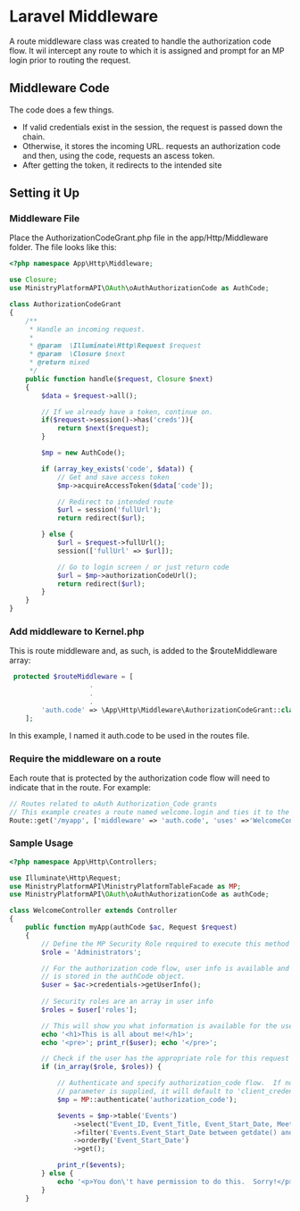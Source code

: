 # Laravel Middleware 
A route middleware class was created to handle the authorization code flow.  It wil intercept any route to 
which it is assigned and prompt for an MP login prior to routing the request. 

## Middleware Code
The code does a few things.

- If valid credentials exist in the session, the request is passed down the chain.
- Otherwise, it stores the incoming URL. requests an authorization code and then, using the code, requests an 
ascess token.
- After getting the token, it redirects to the intended site

## Setting it Up
### Middleware File
Place the AuthorizationCodeGrant.php file in the app/Http/Middleware folder. The file looks like this:
```php
<?php namespace App\Http\Middleware;

use Closure;
use MinistryPlatformAPI\OAuth\oAuthAuthorizationCode as AuthCode;

class AuthorizationCodeGrant
{
    /**
     * Handle an incoming request.
     *
     * @param  \Illuminate\Http\Request $request
     * @param  \Closure $next
     * @return mixed
     */
    public function handle($request, Closure $next)
    {
        $data = $request->all();

        // If we already have a token, continue on.
        if($request->session()->has('creds')){
            return $next($request);
        }

        $mp = new AuthCode();

        if (array_key_exists('code', $data)) {
            // Get and save access token
            $mp->acquireAccessToken($data['code']);

            // Redirect to intended route
            $url = session('fullUrl');
            return redirect($url);

        } else {
            $url = $request->fullUrl();
            session(['fullUrl' => $url]);

            // Go to login screen / or just return code
            $url = $mp->authorizationCodeUrl();
            return redirect($url);
        }
    }
}
```
### Add middleware to Kernel.php
This is route middleware and, as such, is added to the $routeMiddleware array:
```php
 protected $routeMiddleware = [
                    .
                    .
                    .
        'auth.code' => \App\Http\Middleware\AuthorizationCodeGrant::class,
    ];
```
In this example, I named it auth.code to be used in the routes file.

### Require the middleware on a route
Each route that is protected by the authorization code flow will need to indicate that in the route. For example:
```php
// Routes related to oAuth Authorization_Code grants
// This example creates a route named welcome.login and ties it to the auth.code middleware
Route::get('/myapp', ['middleware' => 'auth.code', 'uses' =>'WelcomeController@myApp'])->name('welcome.login');
```
### Sample Usage
```php
<?php namespace App\Http\Controllers;

use Illuminate\Http\Request;
use MinistryPlatformAPI\MinistryPlatformTableFacade as MP;
use MinistryPlatformAPI\OAuth\oAuthAuthorizationCode as authCode;

class WelcomeController extends Controller
{
    public function myApp(authCode $ac, Request $request)
    {
        // Define the MP Security Role required to execute this method 
        $role = 'Administrators';

        // For the authorization code flow, user info is available and
        // is stored in the authCode object.
        $user = $ac->credentials->getUserInfo();
        
        // Security roles are an array in user info
        $roles = $user['roles'];

        // This will show you what information is available for the user
        echo '<h1>This is all about me!</h1>';
        echo '<pre>'; print_r($user); echo '</pre>';

        // Check if the user has the appropriate role for this request
        if (in_array($role, $roles)) {

            // Authenticate and specify authorization_code flow.  If no 
            // parameter is supplied, it will default to 'client_credentials'
            $mp = MP::authenticate('authorization_code');

            $events = $mp->table('Events')
                ->select("Event_ID, Event_Title, Event_Start_Date, Meeting_Instructions, Event_End_Date, Location_ID_Table.[Location_Name], dp_fileUniqueId AS Image_ID")
                ->filter('Events.Event_Start_Date between getdate() and dateadd(day, 30, getdate()) AND Featured_On_Calendar = 1 AND Events.[_Approved] = 1 AND ISNULL(Events.[Cancelled], 0) = 0')
                ->orderBy('Event_Start_Date')
                ->get();

            print_r($events);
        } else {
            echo '<p>You don\'t have permission to do this.  Sorry!</p>';
        }
    }
```